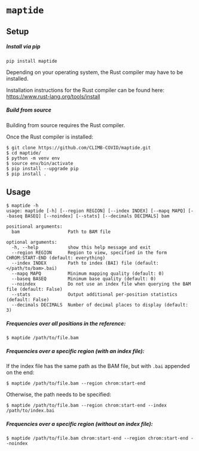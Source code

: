 # `maptide`

## Setup
##### Install via pip
```
pip install maptide
```
Depending on your operating system, the Rust compiler may have to be installed.

Installation instructions for the Rust compiler can be found here: https://www.rust-lang.org/tools/install

##### Build from source
Building from source requires the Rust compiler.

Once the Rust compiler is installed:
```
$ git clone https://github.com/CLIMB-COVID/maptide.git
$ cd maptide/
$ python -m venv env
$ source env/bin/activate
$ pip install --upgrade pip
$ pip install .
```

## Usage
```
$ maptide -h
usage: maptide [-h] [--region REGION] [--index INDEX] [--mapq MAPQ] [--baseq BASEQ] [--noindex] [--stats] [--decimals DECIMALS] bam

positional arguments:
  bam                  Path to BAM file

optional arguments:
  -h, --help           show this help message and exit
  --region REGION      Region to view, specified in the form CHROM:START-END (default: everything)
  --index INDEX        Path to index (BAI) file (default: </path/to/bam>.bai)
  --mapq MAPQ          Minimum mapping quality (default: 0)
  --baseq BASEQ        Minimum base quality (default: 0)
  --noindex            Do not use an index file when querying the BAM file (default: False)
  --stats              Output additional per-position statistics (default: False)
  --decimals DECIMALS  Number of decimal places to display (default: 3)
```

##### Frequencies over all positions in the reference:
```
$ maptide /path/to/file.bam
```

##### Frequencies over a specific region (with an index file):
If the index file has the same path as the BAM file, but with `.bai` appended on the end: 
```
$ maptide /path/to/file.bam --region chrom:start-end
```

Otherwise, the path needs to be specified:
```
$ maptide /path/to/file.bam --region chrom:start-end --index /path/to/index.bai
```

##### Frequencies over a specific region (without an index file):
```
$ maptide /path/to/file.bam chrom:start-end --region chrom:start-end --noindex
```
